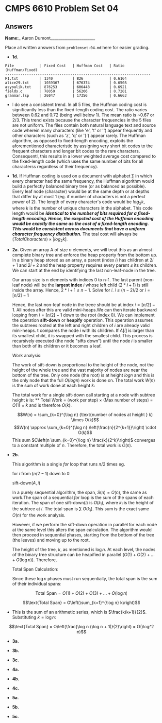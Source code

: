 # CMPS 6610 Problem Set 04
## Answers

**Name:**_ Aaron Dumont_______________________


Place all written answers from `problemset-04.md` here for easier grading.




- **1d.**
```
File            | Fixed Cost   | Huffman Cost   | Ratio (Huffman/Fixed)
-------------------------------------------------------------------
F1.txt          | 1340         | 826            | 0.6164
alice29.txt     | 1039367      | 676374         | 0.6508
asyoulik.txt    | 876253       | 606448         | 0.6921
fields.c        | 78050        | 56206          | 0.7201
grammar.lsp     | 26047        | 17356          | 0.6663
```
 - I do see a consistent trend. In all 5 files, the Huffman coding cost is significantly less than the fixed-length coding cost. The ratio varies between 0.62 and 0.72 (being well below 1). The mean ratio is ~0.67 or 2/3. This trend exists because the character frequencies in the 5 files are not uniform. The files contain both natural language text and source code wherein many characters (like 'e', 't' or '') appear frequently and other characters (such as 'z', 'q' or '}') appear rarely. The Huffman algorithm, as opposed to fixed-length encoding, exploits the aforementioned characteristic by assigning very short bit codes to the frequent characters and longer bit codes to the rare characters. Consequentl, this results in a lower weighted average cost compared to the fixed-length code (which uses the same number of bits for all characterss regardless of their frequency).

- **1d.**
If Huffman coding is used on a document with alphabet $\sum$ in which every character had the same frequency, the Huffman algorithm would build a perfectly balanced binary tree (or as balanced as possible). Every leaf node (character) would be at the same depth or at depths that differ by at most 1 (eg. if number of characters is not a perfect power of 2). The length of every character's code would be $log_2k$, where $k$ is the number of unique characters in the alphabet. This code length would be ***identical to the number of bits required for a fixed-length encoding. Hence, the exepcted cost of the Huffman encoding would be exactly the same as the cost of a fixed-length encoding.*** ***This would be consistent across documents that have a uniform character frequency distribution.*** The toal cost will always be $(Total Characters)\times [log_2k]$.




- **2a.**
Given an array A of size $n$ elements, we will treat this as an almost-complete binary tree and enforce the heap property from the bottom up. In a binary heap stored as an array, a parent (index $i$) has children at $2i+1$ and $2i + 2$ and the heap property requires every parent $\le$ its children. We can start at the end by identifying the last non-leaf-node in the tree.

    Our array size is n elements with indices 0 to n-1. The last parent (non-leaf node) will be the **largest index** $i$ whose left child ($2*i +1$) is still inside the array. Hence, $2*i +1$ $\le$ $n-1$. Solve for $i$. $i$ $\le$ $(n-2)/2$ or $i = [n/2] - 1$

     Hence, the last non-leaf node in the treee should be at index $i = [n/2] -1$. All nodes after this are valid mini-heaps.We can then iterate backward looping from $i = [n/2] -1$ down to the root (index $0$). We can implement the operation **sift-down** or **heapify** operation. This operation assumes the subtrees rooted at the left and right children of $i$ are already valid mini-heaps. t compares the node $i$ with its children. If $A[i]$ is larger than its smallest child, it is swapped with the smallest child. This process is recursively executed (the node "sifts down") until the node $i$ is smaller than both of its children or it becomes a leaf.

     Work analysis:

     The work of sift-down is proportional to the height of the node, not the height of the whole tree and the vast majority of nodes are near the bottom of the tree. Only one node (the root) is at height $logn$ and this is the only node that the full $O(logn)$ work is done on. The total work $W(n)$ is the sum of work done at each height $k$:

     The total work for a single sift-down call starting at a node with subtree height $k$ is:
     ** Total Work = (work per step) $\times$ (Max number of steps) = $O(1)$ $\times$ $k$ and is therefore $O(k)$.

    $$W(n) = \sum_{k=0}^{\log n} (\text{number of nodes at height } k) \times O(k)$$
    $$W(n) \approx \sum_{k=0}^{\log n} \left(\frac{n}{2^{k+1}}\right) \cdot O(k)$$
    This sum $O\left(n \sum_{k=0}^{\log n} \frac{k}{2^k}\right)$ converges to a constant multiple of $n$. Therefore, the total work is $O(n)$.



- **2b.**

    This algorithm is a single $for$ loop that runs $n/2$ times eg.

    for $i$ from ($n/2 - 1$) down to $0$
        
    sift-down($A,i$)

    In a purely sequential algorithm, the span, $S(n) = O(n)$, the same as work.The span of a sequential $for$ loop is the sum of the spans of each iteration. The span of one sift-down($i$) is $O(k_i)$, where $k_i$ is the height of the subtree at $i$. The total span is $\sum$ $O(k_i)$. This sum is the exact same $O(n)$ for the work analysis.

    However, if we perform the sift-down operation in parallel for each node at the same level this alters the span calculation. The algorithm would then proceed in sequential phases, starting from the bottom of the tree (the leaves) and moving up to the root. 
    
    The height of the tree, $k$, as mentioned is $\log n$. At each level, the nodes of the binary tree structure can be heapified in parallel ($O(1) + O(2) + \dots +O(\log n)$). Therefore,

    Total Span Calculation:

    Since these $\log n$ phases must run sequentially, the total span is the sum of their individual spans:

$$\text{Total Span} = O(1) + O(2) + O(3) + \dots + O(\log n)$$

$$\text{Total Span} = O\left(\sum_{k=1}^{\log n} k\right)$$
- This is the sum of an arithmetic series, which is $\frac{k(k+1)}{2}$. Substituting $k = \log n$:

$$\text{Total Span} = O\left(\frac{\log n (\log n + 1)}{2}\right) = O(\log^2 n)$$

- **3a.**



- **3b.**




- **3c.**



- **4a.**



- **4b.**




- **4c.**


- **5a.**



- **5b.**




- **5c.**
